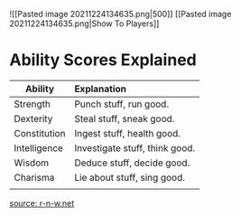 ![[Pasted image 20211224134635.png|500]]
[[Pasted image 20211224134635.png|Show To Players]]

# Ability Scores Explained

| Ability      | Explanation                    |
| ------------ | :------------------------------ |
| Strength     | Punch stuff, run good.         |
| Dexterity    | Steal stuff, sneak good.       |
| Constitution | Ingest stuff, health good.     |
| Intelligence | Investigate stuff, think good. |
| Wisdom       | Deduce stuff, decide good.     |
| Charisma     | Lie about stuff, sing good.    |
|              |                                |

[source: r-n-w.net](https://r-n-w.net)